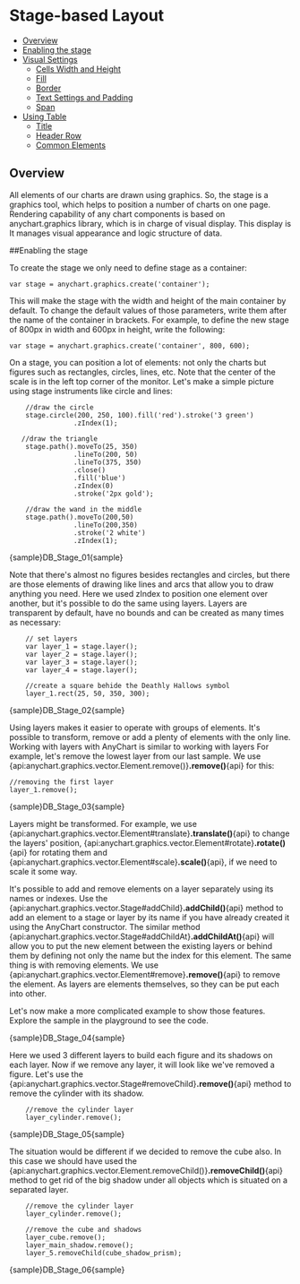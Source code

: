 # Stage-based Layout

* [Overview](#overview)
* [Enabling the stage](#enabling_the_stage)
* [Visual Settings](#visual_settings)
  * [Cells Width and Height](#cells_width_and_height)
  * [Fill](#fill)
  * [Border](#border)
  * [Text Settings and Padding](#text_settings_and_padding)
  * [Span](#span)
* [Using Table](#using_table)
  * [Title](#title)
  * [Header Row](#header_row)
  * [Common Elements](#common_elements)

  
## Overview

All elements of our charts are drawn using graphics. So, the stage is a graphics tool, which helps to position a number of charts on one page. 
Rendering capability of any chart components is based on anychart.graphics library, which is in charge of visual display. This display is 
It manages visual appearance and logic structure of data.


##Enabling the stage

To create the stage we only need to define stage as a container:

```
var stage = anychart.graphics.create('container');
```

This will make the stage with the width and height of the main container by default. To change the default values of those parameters, write them after the name of the container in brackets. 
For example, to define the new stage of 800px in width and 600px in height, write the following:

```
var stage = anychart.graphics.create('container', 800, 600);
```

On a stage, you can position a lot of elements: not only the charts but figures such as rectangles, circles, lines, etc. Note that the center of the scale is in the left top corner of the monitor.
Let's make a simple picture using stage instruments like circle and lines:

```
    //draw the circle
    stage.circle(200, 250, 100).fill('red').stroke('3 green')
                .zIndex(1);
   
   //draw the triangle
    stage.path().moveTo(25, 350)
                .lineTo(200, 50)
                .lineTo(375, 350)
                .close()
                .fill('blue')
                .zIndex(0)
                .stroke('2px gold');
                
    //draw the wand in the middle
    stage.path().moveTo(200,50)
                .lineTo(200,350)
                .stroke('2 white')
                .zIndex(1);
```
{sample}DB\_Stage\_01{sample}

Note that there's almost no figures besides rectangles and circles, but there are those elements of drawing like lines and arcs that allow you to draw anything you need. 
Here we used zIndex to position one element over another, but it's possible to do the same using layers. Layers are transparent by default, have no bounds and can be created as many times as necessary:

```
	// set layers
    var layer_1 = stage.layer();
    var layer_2 = stage.layer();
    var layer_3 = stage.layer();
    var layer_4 = stage.layer();
    
    //create a square behide the Deathly Hallows symbol
    layer_1.rect(25, 50, 350, 300);
```
{sample}DB\_Stage\_02{sample}

Using layers makes it easier to operate with groups of elements. It's possible to transform, remove or add a plenty of elements with the only line. Working with layers with AnyChart is similar to working with layers
For example, let's remove the lowest layer from our last sample.
We use {api:anychart.graphics.vector.Element.remove()}**.remove()**{api} for this:

```
//removing the first layer
layer_1.remove();

```
{sample}DB\_Stage\_03{sample}

Layers might be transformed. For example, we use {api:anychart.graphics.vector.Element#translate}**.translate()**{api}
 to change the layers' position, {api:anychart.graphics.vector.Element#rotate}**.rotate()**{api} 
for rotating them and {api:anychart.graphics.vector.Element#scale}**.scale()**{api},
 if we need to scale it some way.

It's possible to add and remove elements on a layer separately using its names or indexes. 
Use the {api:anychart.graphics.vector.Stage#addChild}**.addChild()**{api}
 method to add an element to a stage or layer by its name if you have already created it using the AnyChart constructor. 
The similar method {api:anychart.graphics.vector.Stage#addChildAt}**.addChildAt()**{api}
 will allow you to put the new element between the existing layers or behind them by defining not only the name but the index for this element.
The same thing is with removing elements. We use {api:anychart.graphics.vector.Element#remove}**.remove()**{api}
 to remove the element. As layers are elements themselves, so they can be put each into other. 
 
 Let's now make a more complicated example to show those features. Explore the sample in the playground to see the code.
 
{sample}DB\_Stage\_04{sample}

Here we used 3 different layers to build each figure and its shadows on each layer. Now if we remove any layer, it will look like we've removed a figure. 
Let's use the {api:anychart.graphics.vector.Stage#removeChild}**.remove()**{api} method to remove the cylinder with its shadow.

```
    //remove the cylinder layer
    layer_cylinder.remove();
```
{sample}DB\_Stage\_05{sample}

The situation would be different if we decided to remove the cube also. In this case we should have used the {api:anychart.graphics.vector.Element.removeChild()}**.removeChild()**{api} method to get rid of the big shadow under all objects which is situated on a separated layer.
```
    //remove the cylinder layer
    layer_cylinder.remove();
    
    //remove the cube and shadows
    layer_cube.remove();
    layer_main_shadow.remove();
    layer_5.removeChild(cube_shadow_prism);
```
{sample}DB\_Stage\_06{sample}






